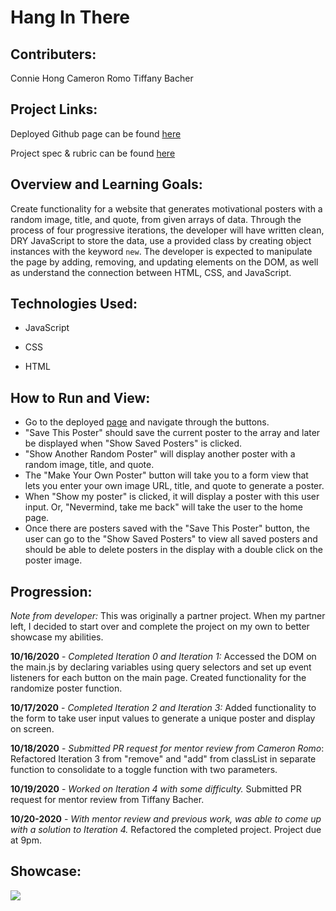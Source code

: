 # Hang In There


## Contributers:

Connie Hong
Cameron Romo
Tiffany Bacher

## Project Links:

Deployed Github page can be found [here](https://conconartist.github.io/hang-in-there-boilerplate/)

Project spec & rubric can be found [here](https://frontend.turing.io/projects/module-1/hang-in-there.html)

## Overview and Learning Goals:

Create functionality for a website that generates motivational posters with a random image, title, and quote, from given arrays of data.  Through the process of four progressive iterations, the developer will have written clean, DRY JavaScript to store the data, use a provided class by creating object instances with the keyword `new`. The developer is expected to manipulate the page by adding, removing, and updating elements on the DOM, as well as understand the connection between HTML, CSS, and JavaScript.

## Technologies Used:

* JavaScript

* CSS

* HTML

## How to Run and View:

* Go to the deployed [page](https://conconartist.github.io/hang-in-there-boilerplate/) and navigate through the buttons.
* "Save This Poster" should save the current poster to the array and later be displayed when "Show Saved Posters" is clicked.  
* "Show Another Random Poster" will display another poster with a random image, title, and quote.  
* The "Make Your Own Poster" button will take you to a form view that lets you enter your own image URL, title, and quote to generate a poster.  
* When "Show my poster" is clicked, it will display a poster with this user input. Or, "Nevermind, take me back" will take the user to the home page.  
* Once there are posters saved with the "Save This Poster" button, the user can go to the "Show Saved Posters" to view all saved posters and should be able to delete posters in the display with a double click on the poster image.

## Progression:

*Note from developer:* This was originally a partner project.  When my partner left, I decided to start over and complete the project on my own to better showcase my abilities.

**10/16/2020** - *Completed Iteration 0 and Iteration 1:* Accessed the DOM on the main.js by declaring variables using query selectors and set up event listeners for each button on the main page.  Created functionality for the randomize poster function.  

**10/17/2020** - *Completed Iteration 2 and Iteration 3:* Added functionality to the form to take user input values to generate a unique poster and display on screen.

**10/18/2020** - *Submitted PR request for mentor review from Cameron Romo*: Refactored Iteration 3 from "remove" and "add" from classList in separate function to consolidate to a toggle function with two parameters.

**10/19/2020** - *Worked on Iteration 4 with some difficulty.*  Submitted PR request for mentor review from Tiffany Bacher.  

**10/20-2020** - *With mentor review and previous work, was able to come up with a solution to Iteration 4.*  Refactored the completed project.  Project due at 9pm.

## Showcase:

![](https://media.giphy.com/media/deaDPF4FWzZav736oB/giphy.gif)
